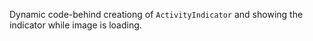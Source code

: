 Dynamic code-behind creationg of `ActivityIndicator` and showing the indicator while image is loading.
<snippet id="activity-indicator-code-behind"/>